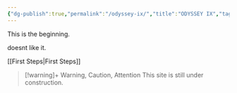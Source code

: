 ```yaml
---
{"dg-publish":true,"permalink":"/odyssey-ix/","title":"ODYSSEY IX","tags":["gardenEntry"]}
---
```


This is the beginning.

doesnt like it.

[[First Steps\|First Steps]]

> [!warning]+ Warning, Caution, Attention
> This site is still under construction.
